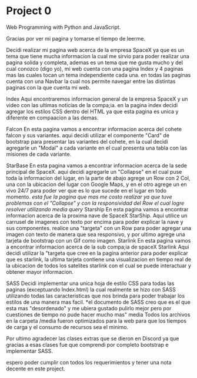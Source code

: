 # Project 0

Web Programming with Python and JavaScript.

Gracias por ver mi pagina y tomarse el tiempo de leerme.

Decidi realizar mi pagina web acerca de la empresa SpaceX ya que es un tema que tiene mucha informacion la cual me sirvio para poder realizar una pagina solida y completa, ademas es un tema que me gusta mucho y del cual conozco (digo yo), mi web cuenta con una pagina Index y 4 paginas mas las cuales tocan un tema independiente cada una. en todas las paginas cuenta con una Navbar la cual nos permite navegar entre las distintas paginas con la que cuenta mi web.

Index
	Aqui encontraremos informacion general de la empresa SpaceX y un video con las ultimas noticias de la compa;ia.
	en la pagina index decidi agregar los estilos CSS dentro del HTML ya que esta pagina es unica y diferente en compaacion a las demas.

Falcon
	En esta pagina vamos a encontrar informacion acerca del cohete falcon y sus variantes.
	aqui decidi utilizar el componente "Card" de bootstrap para presentar las variantes del cohete, en la cual decidi agregarle un "Modal" a 	cada variante en el cual presenta una tabla con las misiones de cada variante.

StarBase
	En esta pagina vamos a encontrar informacion acerca de la sede principal de SpaceX.
	aqui decidi agregarle un "Collapse" en el cual puse toda la informacion del lugar, en la parte de abajo agrege un Row con 2 Col, una con 	la ubicacion del lugar con Google Maps, y en el otro agrege un en vivo 24/7 para poder ver que es lo que sucede en el lugar en todo 	momento.
	*esta fue la pagina que mas me costo realizar ya que tuve problemas con el "Collapse" y con la responsividad del Row el cual logre 	resolver utilizando media query*
Starship
	En esta pagina vamos a encontrar informacion acerca de la proxima nave de SpaceX StarShip.
	Aqui utilice un carrusel de imagenes con texto por encima para poder explicar la nave y sus componentes.
	realice una "targeta" con un Row para poder agregar una imagen con texto de manera que sea responsivo, y por ultimo agrege una tarjeta de 	bootstrap con un Gif como imagen.
Starlink
	En esta pagina vamos a encontrar informacion acerca de la sub compa;ia de spaceX Starlink
	Aqui decidi utilizar la "targeta que cree en la pagina anterior para poder explicar que es starlink, la ultima tarjeta contiene una 	visualizacion en tiempo real de la ubicacion de todos los satelites starlink con el cual se puede interactuar y obtener mayor 	informacion.

SASS
	Decidi implementar una unica hoja de estilo CSS para todas las paginas (exceptuando Index.html) la cual realmente se hizo con SASS 	utilizando todas las caracteristicas que nos brinda para poder trabajar los estilos de una manera mas facil.
	*el documento de SASS creo que es el que esta mas "desordenado" y me ubiera gustado pulirlo mejor pero por cuestiones de tiempo no pude 
	hacer mucho mas"
media
	Todos los archivos en la carpeta /media fueron optimizados para la web para que los tiempos de carga y el consumo de recursos sea el 	minimo.

Por ultimo agradecer las clases extras que se dieron en Discord ya que gracias a esas clases fue que comprendi por completo bootstrap e implementar SASS. 

espero poder cumplir con todos los requerimientos y tener una nota decente en este project.

